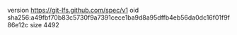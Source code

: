 version https://git-lfs.github.com/spec/v1
oid sha256:a49fbf70b83c5730f9a7391cece1ba9d8a95dffb4eb56da0dc16f01f9f86e12c
size 4492
